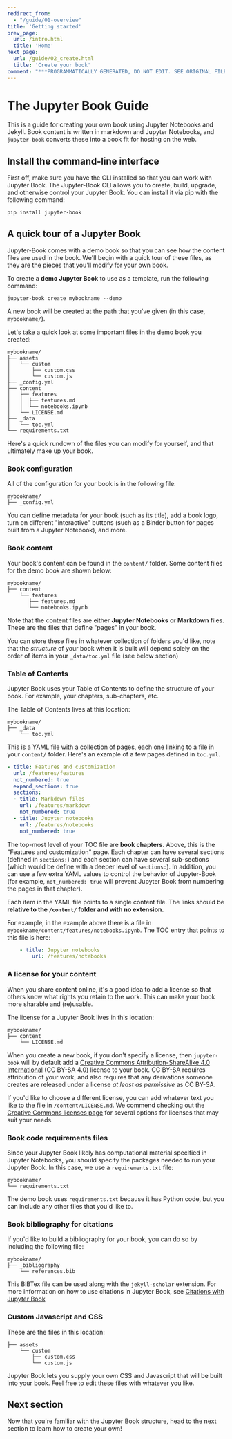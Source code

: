 ```yaml
---
redirect_from:
  - "/guide/01-overview"
title: 'Getting started'
prev_page:
  url: /intro.html
  title: 'Home'
next_page:
  url: /guide/02_create.html
  title: 'Create your book'
comment: "***PROGRAMMATICALLY GENERATED, DO NOT EDIT. SEE ORIGINAL FILES IN /content***"
---
```

# The Jupyter Book Guide

This is a guide for creating your own book using
Jupyter Notebooks and Jekyll. Book content is written in markdown and
Jupyter Notebooks, and `jupyter-book` converts these into
a book fit for hosting on the web.

## Install the command-line interface

First off, make sure you have the CLI installed so that you can work with Jupyter Book.
The Jupyter-Book CLI allows you to create, build, upgrade, and otherwise control your
Jupyter Book. You can install it via pip with the following command:

```
pip install jupyter-book
```

## A quick tour of a Jupyter Book

Jupyter-Book comes with a demo book so that you can see how the content files
are used in the book. We'll begin with a quick tour of these files, as they are
the pieces that you'll modify for your own book.

To create a **demo Jupyter Book** to use as a template, run the following command:

```
jupyter-book create mybookname --demo
```

A new book will be created at the path that you've given (in this case, `mybookname/`).

Let's take a quick look at some important files in the demo book you created:

```
mybookname/
├── assets
│   └── custom
│       ├── custom.css
│       └── custom.js
├── _config.yml
├── content
│   ├── features
│   │  ├── features.md
│   │  └── notebooks.ipynb
│   └── LICENSE.md
├── _data
│   └── toc.yml
└── requirements.txt
```

Here's a quick rundown of the files you can modify for yourself, and that
ultimately make up your book.

### Book configuration

All of the configuration for your book is in the following file:

```
mybookname/
├── _config.yml
```

You can define metadata for your book (such as its title), add
a book logo, turn on different "interactive" buttons (such as a
Binder button for pages built from a Jupyter Notebook), and more.

### Book content

Your book's content can be found in the `content/` folder. Some content
files for the demo book are shown below:

```
mybookname/
├── content
    └── features
       ├── features.md
       └── notebooks.ipynb
```

Note that the content files are either **Jupyter Notebooks** or **Markdown**
files. These are the files that define "pages" in your book.

You can store these files in whatever collection of folders you'd like, note that
the *structure* of your book when it is built will depend solely on the order of
items in your `_data/toc.yml` file (see below section)

### Table of Contents

Jupyter Book uses your Table of Contents to define the structure of your book.
For example, your chapters, sub-chapters, etc.

The Table of Contents lives at this location:

```
mybookname/
├── _data
    └── toc.yml
```

This is a YAML file with a collection of pages, each one linking to a
file in your `content/` folder. Here's an example of a few pages defined in `toc.yml`.

```yaml
- title: Features and customization
  url: /features/features
  not_numbered: true
  expand_sections: true
  sections:
  - title: Markdown files
    url: /features/markdown
    not_numbered: true
  - title: Jupyter notebooks
    url: /features/notebooks
    not_numbered: true
```

The top-most level of your TOC file are **book chapters**. Above, this is the
"Features and customization" page. Each chapter can have
several sections (defined in `sections:`) and each section can have several sub-sections
(which would be define with a deeper level of `sections:`). In addition, you can
use a few extra YAML values to control the behavior of Jupyter-Book (for example,
`not_numbered: true` will prevent Jupyter Book from numbering the pages in that chapter).

Each item in the YAML file points to a single content file. The links
should be **relative to the `/content/` folder and with no extension.**

For example, in the example above there is a file in
`mybookname/content/features/notebooks.ipynb`. The TOC entry that points to
this file is here:

```yaml
    - title: Jupyter notebooks
        url: /features/notebooks
```

### A license for your content

When you share content online, it's a good idea to add a license so that others know
what rights you retain to the work. This can make your book more sharable and (re)usable.

The license for a Jupyter Book lives in this location:

```
mybookname/
├── content
    └── LICENSE.md
```

When you create a new book, if you don't specify a license, then `jupyter-book` will by default
add a [Creative Commons Attribution-ShareAlike 4.0 International](https://creativecommons.org/licenses/by-sa/4.0/)
(CC BY-SA 4.0) license to your book. CC BY-SA requires attribution of
your work, and also requires that any derivations someone creates are released
under a license *at least as permissive* as CC BY-SA.

If you'd like to choose a different license, you can add whatever text you like to the file
in `/content/LICENSE.md`. We commend checking out the [Creative Commons licenses page](https://creativecommons.org/licenses)
for several options for licenses that may suit your needs.

### Book code requirements files

Since your Jupyter Book likely has computational material specified in Jupyter
Notebooks, you should specify the packages needed to run your Jupyter Book.
In this case, we use a `requirements.txt` file:

```
mybookname/
└── requirements.txt
```

The demo book uses `requirements.txt` because it has Python code, but you can
include any other files that you'd like to.

### Book bibliography for citations

If you'd like to build a bibliography for your book, you can do so by including
the following file:

```
mybookname/
├── _bibliography
    └── references.bib
```

This BiBTex file can be used along with the `jekyll-scholar` extension. For more information
on how to use citations in Jupyter Book, see [Citations with Jupyter Book](../features/citations)

### Custom Javascript and CSS

These are the files in this location:

```
├── assets
    └── custom
        ├── custom.css
        └── custom.js
```

Jupyter Book lets you supply your own CSS and Javascript that will be
built into your book. Feel free to edit these files with whatever you like.

## Next section

Now that you're familiar with the Jupyter Book structure, head to the next section
to learn how to create your own!